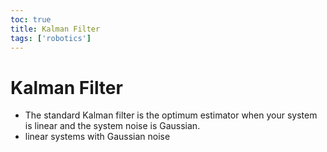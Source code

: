 ```yaml
---
toc: true
title: Kalman Filter
tags: ['robotics']
---
```


# Kalman Filter
- The standard Kalman filter is the optimum estimator when your system is linear and the system noise is Gaussian.
- linear systems with Gaussian noise



